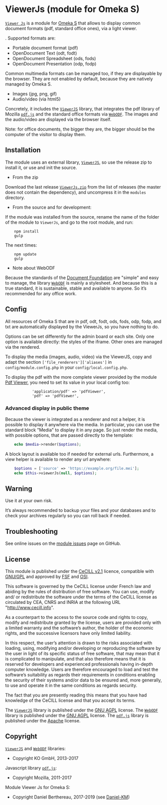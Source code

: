 ViewerJs (module for Omeka S)
=============================

[`Viewer Js`] is a module for [Omeka S] that allows to display common document
formats (pdf, standard office ones), via a light viewer.

. Supported formats are:

- Portable document format (pdf)
- OpenDocument Text (odt, fodt)
- OpenDocument Spreadsheet (ods, fods)
- OpenDocument Presentation (odp, fodp)

Common multimedia formats can be managed too, if they are displayable by the
browser. They are not enabled by default, because they are natively managed by
Omeka S.

- Images (jpg, png, gif)
- Audio/video (via html5)

Concretely, it includes the [`ViewerJS`] library, that integrates the pdf
library of Mozilla [`pdf.js`] and the standard office formats via [`WebODF`]. The
images and the audio/video are displayed via the browser itself.

Note: for office documents, the bigger they are, the bigger should be the
computer of the visitor to display them.


Installation
------------

The module uses an external library, [`ViewerJS`], so use the release zip to
install it, or use and init the source.

* From the zip

Download the last release [`ViewerJs.zip`] from the list of releases (the master
does not contain the dependency), and uncompress it in the `modules` directory.

* From the source and for development:

If the module was installed from the source, rename the name of the folder of
the module to `ViewerJs`, and go to the root module, and run:

```
    npm install
    gulp
```

The next times:

```
    npm update
    gulp
```

* Note about WebODF

Because the standards of the [Document Foundation] are "simple" and easy to
manage, the library [`WebODF`] is mainly a stylesheet. And because this is a true
standard, it is sustainable, stable and available to anyone. So it’s recommended
for any office work.


Config
------

All resources of Omeka S that are in pdf, odt, fodt, ods, fods, odp, fodp, and
txt are automatically displayed by the ViewerJs, so you have nothing to do.

Options can be set differently for the admin board or each site. Only one option
is available directly: the styles of the iframe. Other ones are managed via the
rendered.

To display the media (images, audio, video) via the ViewerJS, copy and adapt the
section `['file_renderers']['aliases']` in `config/module.config.php` in your
`config/local.config.php`.

To display the pdf with the more complete viewer provided by the module [Pdf Viewer],
you need to set its value in your local config too:

```
            'application/pdf' => 'pdfViewer',
            'pdf' => 'pdfViewer',
```


### Advanced display in public theme

Because the viewer is integrated as a renderer and not a helper, it is possible
to display it anywhere via the media. In particular, you can use the standard
block "Media" to display it in any page. So just render the media, with possible
options, that are passed directly to the template:

```php
    echo $media->render($options);
```

A block layout is available too if needed for external urls. Furthermore, a view
helper is available to render any url anywhere:

```php
    $options = ['source' => 'https://example.org/file.mei'];
    echo $this->viewerJs(null, $options);
```


Warning
-------

Use it at your own risk.

It’s always recommended to backup your files and your databases and to check
your archives regularly so you can roll back if needed.


Troubleshooting
---------------

See online issues on the [module issues] page on GitHub.


License
-------

This module is published under the [CeCILL v2.1] licence, compatible with
[GNU/GPL] and approved by [FSF] and [OSI].

This software is governed by the CeCILL license under French law and abiding by
the rules of distribution of free software. You can use, modify and/ or
redistribute the software under the terms of the CeCILL license as circulated by
CEA, CNRS and INRIA at the following URL "http://www.cecill.info".

As a counterpart to the access to the source code and rights to copy, modify and
redistribute granted by the license, users are provided only with a limited
warranty and the software’s author, the holder of the economic rights, and the
successive licensors have only limited liability.

In this respect, the user’s attention is drawn to the risks associated with
loading, using, modifying and/or developing or reproducing the software by the
user in light of its specific status of free software, that may mean that it is
complicated to manipulate, and that also therefore means that it is reserved for
developers and experienced professionals having in-depth computer knowledge.
Users are therefore encouraged to load and test the software’s suitability as
regards their requirements in conditions enabling the security of their systems
and/or data to be ensured and, more generally, to use and operate it in the same
conditions as regards security.

The fact that you are presently reading this means that you have had knowledge
of the CeCILL license and that you accept its terms.

The [`ViewerJS`] library is published under the [GNU AGPL] license.
The [`WebODF`] library is published under the [GNU AGPL] license.
The [`pdf.js`] library is published under the [Apache] license.


Copyright
---------

[`ViewerJS`] and [`WebODF`] libraries:

* Copyright KO GmbH, 2013-2017

Javascript library [`pdf.js`]:

* Copyright Mozilla, 2011-2017

Module Viewer Js for Omeka S:

* Copyright Daniel Berthereau, 2017-2019 (see [Daniel-KM])


[`Viewer Js`]: https://github.com/Daniel-KM/Omeka-S-module-ViewerJs
[Omeka S]: https://omeka.org/s
[`ViewerJS`]: https://viewerjs.org
[`ViewerJs.zip`]: https://github.com/Daniel-KM/Omeka-S-module-ViewerJs/releases
[`pdf.js`]: https://mozilla.github.io/pdf.js
[`WebODF`]: https://github.com/kogmbh/WebODF
[Document Foundation]: https://www.documentfoundation.org
[Pdf Viewer]: https://github.com/Daniel-KM/Omeka-S-module-PdfViewer
[module issues]: https://github.com/Daniel-KM/Omeka-S-module-ViewerJs/issues
[CeCILL v2.1]: https://www.cecill.info/licences/Licence_CeCILL_V2.1-en.html
[GNU/GPL]: https://www.gnu.org/licenses/gpl-3.0.html
[FSF]: https://www.fsf.org
[OSI]: http://opensource.org
[Apache]: https://github.com/mozilla/pdf.js/blob/master/LICENSE
[GNU AGPL]: https://www.gnu.org/licenses/agpl-3.0.html
[Daniel-KM]: https://github.com/Daniel-KM "Daniel Berthereau"
